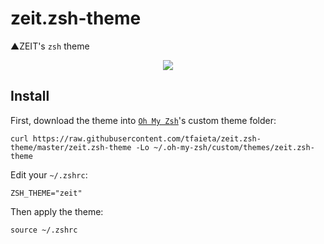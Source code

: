 # zeit.zsh-theme
▲ZEIT's `zsh` theme

<p align="center">
  <img src="https://raw.githubusercontent.com/zeit/zeit.zsh-theme/master/screenshot.png?v=2">
</p>

## Install

First, download the theme into [`Oh My Zsh`](https://github.com/robbyrussell/oh-my-zsh)'s custom theme folder:

```
curl https://raw.githubusercontent.com/tfaieta/zeit.zsh-theme/master/zeit.zsh-theme -Lo ~/.oh-my-zsh/custom/themes/zeit.zsh-theme
```

Edit your `~/.zshrc`:

```
ZSH_THEME="zeit"
```

Then apply the theme:

```
source ~/.zshrc
```
